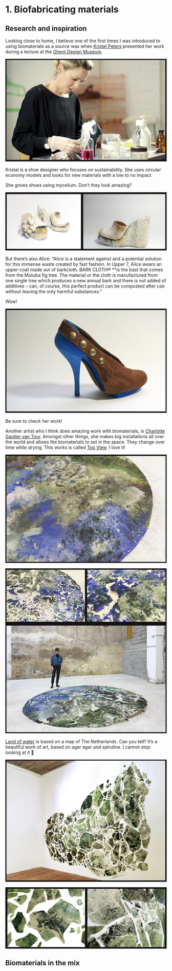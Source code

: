 # 1. Biofabricating materials


## Research and inspiration

Looking close to home, I believe one of the first times I was introduced to using biomaterials as a source was when [Kristel Peters](http://shoedesigner.be/about-me/) presented her work during a lecture at the [Ghent Design Museum](https://www.designmuseumgent.be/).


![](../images/week01/1.png)


Kristal is a shoe designer who focuses on sustainability. She uses circular economy models and looks for new materials with a low to no impact.

She grows shoes using mycelium. Don’t they look amazing?


![](../images/week01/2.png)


But there’s also Alice. “Alice is a statement against and a potential solution for this immense waste created by fast fashion. In Upper 7, Alice wears an upper-coat made out of barkcloth. BARK CLOTH® **is the bast that comes from the Mutuba fig tree. The material or the cloth is manufactured from one single tree which produces a new annual bark and there is not added of additives – can, of course, this perfect product can be composted after use without leaving the only harmful substances.”

Wow!


![](../images/week01/3.png)


Be sure to check her work!

Another artist who I think does amazing work with biomaterials, is [Charlotte Gautier van Tour](https://charlottegautiervantour.fr/).
Amongst other things, she makes big installations all over the world and allows the biomaterials to set in the space. They change over time while drying.
This works is called [Top View](https://charlottegautiervantour.fr/Top-View). I love it!


![](../images/week01/4.png)

![](../images/week01/5.png)


[Land of water](https://charlottegautiervantour.fr/Lands-of-Water) is based on a map of The Netherlands. Can you tell?
It’s a beautiful work of art, based on agar agar and spiruline. I cannot stop looking at it 🙂



![](../images/week01/6.png)


![](../images/week01/7.png)

## Biomaterials in the mix